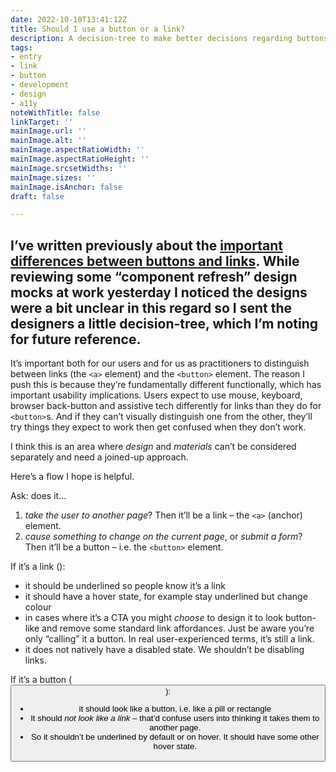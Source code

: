 ```yaml
---
date: 2022-10-10T13:41:12Z
title: Should I use a button or a link?
description: A decision-tree to make better decisions regarding buttons and links
tags:
- entry
- link
- button
- development
- design
- a11y
noteWithTitle: false
linkTarget: ''
mainImage.url: ''
mainImage.alt: ''
mainImage.aspectRatioWidth: ''
mainImage.aspectRatioHeight: ''
mainImage.srcsetWidths: ''
mainImage.sizes: ''
mainImage.isAnchor: false
draft: false

---
```

I’ve written previously about the [important differences between buttons and links](https://fuzzylogic.me/posts/buttons-versus-links-differences-and-tips/). While reviewing some “component refresh” design mocks at work yesterday I noticed the designs were a bit unclear in this regard so I sent the designers a little decision-tree, which I’m noting for future reference.
---

It’s important both for our users and for us as practitioners to distinguish between links (the `<a>` element) and the `<button>` element. The reason I push this is because they’re fundamentally different functionally, which has important usability implications. Users expect to use mouse, keyboard, browser back-button and assistive tech differently for links than they do for `<button>`s. And if they can’t visually distinguish one from the other, they’ll try things they expect to work then get confused when they don’t work.

I think this is an area where _design_ and _materials_ can’t be considered separately and need a joined-up approach.

Here’s a flow I hope is helpful.

Ask: does it…

1. _take the user to another page_? Then it’ll be a link – the `<a>` (anchor) element.
2. _cause something to change on the current page_, or _submit a form_? Then it’ll be a button – i.e. the `<button>` element.

If it’s a link (<a>):

* it should be underlined so people know it’s a link
* it should have a hover state, for example stay underlined but change colour
* in cases where it’s a CTA you might _choose_ to design it to look button-like and remove some standard link affordances. Just be aware you’re only “calling” it a button. In real user-experienced terms, it’s still a link.
* it does not natively have a disabled state. We shouldn’t be disabling links.

If it’s a button (<button>):

* it should look like a button, i.e. like a pill or rectangle
* It should _not look like a link_ – that’d confuse users into thinking it takes them to another page.
* So it shouldn’t be underlined by default or on hover. It should have some other hover state.